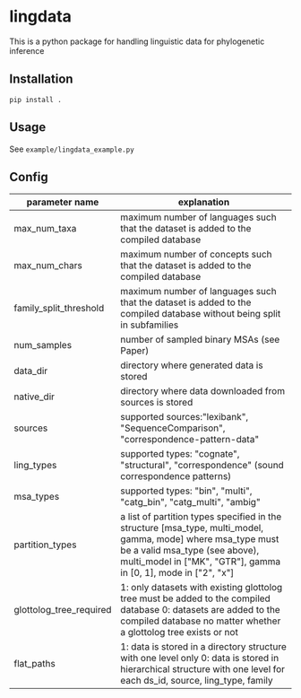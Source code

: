 # lingdata
This is a python package for handling linguistic data for phylogenetic inference
## Installation
```
pip install .
```
## Usage
See `example/lingdata_example.py`

## Config
| parameter name | explanation |
|--- | --- |
| max_num_taxa | maximum number of languages such that the dataset is added to the compiled database |
| max_num_chars | maximum number of concepts such that the dataset is added to the compiled database |
| family_split_threshold | maximum number of languages such that the dataset is added to the compiled database without being split in subfamilies |
| num_samples | number of sampled binary MSAs (see Paper) |
| data_dir | directory where generated data is stored |
| native_dir | directory where data downloaded from sources is stored |
| sources | supported sources:"lexibank", "SequenceComparison", "correspondence-pattern-data" |
| ling_types | supported types: "cognate", "structural", "correspondence" (sound correspondence patterns) |
| msa_types | supported types: "bin", "multi", "catg_bin", "catg_multi", "ambig" |
| partition_types |  a list of partition types specified in the structure [msa_type, multi_model, gamma, mode] where msa_type must be a valid msa_type (see above), multi_model in ["MK", "GTR"], gamma in [0, 1], mode in ["2", "x"] |
| glottolog_tree_required | 1: only datasets with existing glottolog tree must be added to the compiled database 0: datasets are added to the compiled database no matter whether a glottolog tree exists or not |
| flat_paths | 1: data is stored in a directory structure with one level only 0: data is stored in hierarchical structure with one level for each ds_id, source, ling_type, family |
